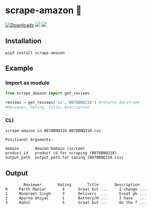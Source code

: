 # scrape-amazon 🚀

[![Downloads](https://img.shields.io/badge/dynamic/json?color=success&label=Downloads&query=%24.total_downloads&url=https%3A%2F%2Fapi.pepy.tech%2Fapi%2Fv2%2Fprojects%2Fscrape-amazon&style=for-the-badge)](https://github.com/officialpm/scrape-amazon)
![](https://img.shields.io/pypi/v/scrape-amazon?label=Version&style=for-the-badge)
![](https://img.shields.io/pypi/pyversions/scrape-amazon?style=for-the-badge)



## Installation

```shell
pip3 install scrape-amazon
```

## Example

### Import as module

```python
from scrape_amazon import get_reviews

reviews = get_reviews('in','B078BNQ318') #returns dataframe
#Reviewer, Rating, Title, Description
```

### CLI

```shell
scrape-amazon in B078BNQ318 B078BNQ318.csv
```

```shell
Positional Arguments:

domain       Amazon Domain (in/com)
product_id   product id for scraping (B078BNQ318)
output_path  output_path for saving (B078BNQ318.csv)
```

## Output

```shell
        Reviewer       Rating       Title       Description
0     Parth Maniar       4      Great but ...     I change ... 
1     Manpreet Singh     3      Delivers  ...     Great ph ... 
2     Aparna Uniyal      1      Battery/H ...     I have   ... 
3     Rahul              5      Great but ...     On the f ... 
```
